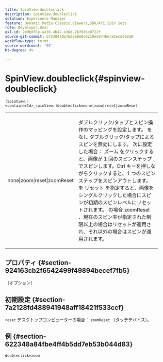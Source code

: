 ```yaml
---
title: SpinView.doubleclick
description: SpinView.doubleclick
solution: Experience Manager
feature: Dynamic Media Classic,Viewers,SDK/API,Spin Sets
role: Developer,User
exl-id: 2e9b8f8e-aa36-4b47-a36d-7b7036e8722f
source-git-commit: 6f838470a7bdea8e8c0219e59746ec82ecd802a8
workflow-type: tm+mt
source-wordcount: '92'
ht-degree: 4%

---
```


# SpinView.doubleclick{#spinview-doubleclick}

`[SpinView.|<containerId>_spinView.]doubleclick=none|zoom|reset|zoomReset`

<table id="table_E314540D347D47699C04EB80D20C0721"> 
 <tbody> 
  <tr> 
   <td colname="col1"> <p> <span class="codeph"> none|zoom|reset|zoomReset </span> </p> </td> 
   <td colname="col2"> <p> ダブルクリック/タップとスピン操作のマッピングを設定します。 を <span class="codeph"> なし </span> ダブルクリック/タップによるスピンを無効にします。 次に設定した場合： <span class="codeph"> ズーム </span>をクリックすると、画像が 1 回のスピンステップでスピンします。Ctrl キーを押しながらクリックすると、1 つのスピンステップをスピンアウトします。 を <span class="codeph"> リセット </span> を指定すると、画像をシングルクリックした場合にスピンが初期のスピンレベルにリセットされます。 の場合 <span class="codeph"> zoomReset </span>、現在のスピン率が指定された制限以上の場合はリセットが適用され、それ以外の場合はスピンが適用されます。 </p> </td> 
  </tr> 
 </tbody> 
</table>

## プロパティ {#section-924163cb2f6542499f49894becef7fb5}

（オプション）

## 初期設定 {#section-7a2128fd488941948aff18421f533ccf}

`reset` デスクトップコンピューターの場合： `zoomReset` （タッチデバイス）。

## 例 {#section-622348a84fbe4ff4b5dd7eb53b044d83}

`doubleclick=zoom`
